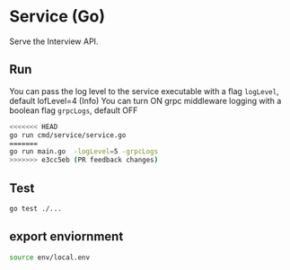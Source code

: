 # Service (Go)

Serve the Interview API.

## Run
You can pass the log level to the service executable with a flag `logLevel`, default lofLevel=4 (Info)
You can turn ON grpc middleware logging with a boolean flag `grpcLogs`, default OFF 

```sh
<<<<<<< HEAD
go run cmd/service/service.go
=======
go run main.go  -logLevel=5 -grpcLogs
>>>>>>> e3cc5eb (PR feedback changes)
```

## Test

```sh
go test ./...
```

## export enviornment

```sh
source env/local.env
```
